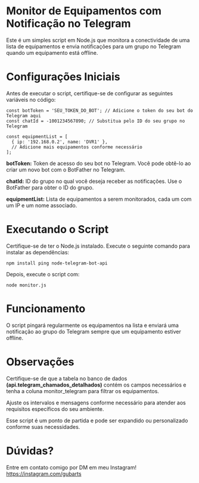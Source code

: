 # Monitor de Equipamentos com Notificação no Telegram

Este é um simples script em Node.js que monitora a conectividade de uma lista de equipamentos e envia notificações para um grupo no Telegram quando um equipamento está offline.

# Configurações Iniciais
Antes de executar o script, certifique-se de configurar as seguintes variáveis no código:

```
const botToken = 'SEU_TOKEN_DO_BOT'; // Adicione o token do seu bot do Telegram aqui
const chatId = -1001234567890; // Substitua pelo ID do seu grupo no Telegram

const equipmentList = [
  { ip: '192.168.0.2', name: 'DVR1' },
  // Adicione mais equipamentos conforme necessário
];
```


**botToken:** Token de acesso do seu bot no Telegram. Você pode obtê-lo ao criar um novo bot com o BotFather no Telegram.

**chatId:** ID do grupo no qual você deseja receber as notificações. Use o BotFather para obter o ID do grupo.

**equipmentList:** Lista de equipamentos a serem monitorados, cada um com um IP e um nome associado.

# Executando o Script
Certifique-se de ter o Node.js instalado. Execute o seguinte comando para instalar as dependências:


```npm install ping node-telegram-bot-api```

Depois, execute o script com:


```node monitor.js```

# Funcionamento
O script pingará regularmente os equipamentos na lista e enviará uma notificação ao grupo do Telegram sempre que um equipamento estiver offline.

# Observações

Certifique-se de que a tabela no banco de dados **(api.telegram_chamados_detalhados)** contém os campos necessários e tenha a coluna monitor_telegram para filtrar os equipamentos.

Ajuste os intervalos e mensagens conforme necessário para atender aos requisitos específicos do seu ambiente.

Esse script é um ponto de partida e pode ser expandido ou personalizado conforme suas necessidades.

# Dúvidas?

Entre em contato comigo por DM em meu Instagram! https://instagram.com/gubarts

